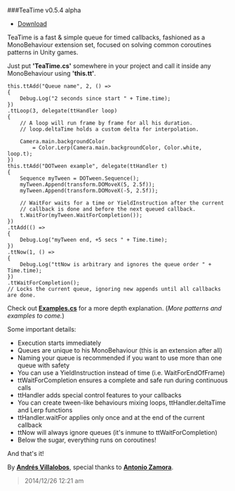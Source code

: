 ###TeaTime v0.5.4 alpha 

+ [Download](http://github.com/alvivar/TeaTime/raw/master/TeaTime.zip)


TeaTime is a fast & simple queue for timed callbacks, fashioned as a
MonoBehaviour extension set, focused on solving common coroutines patterns in
Unity games.

Just put **'TeaTime.cs'** somewhere in your project and call it inside any
MonoBehaviour using **'this.tt'**.


	this.ttAdd("Queue name", 2, () =>
	{
		Debug.Log("2 seconds since start " + Time.time);
	})
	.ttLoop(3, delegate(ttHandler loop)
	{		
		// A loop will run frame by frame for all his duration. 
		// loop.deltaTime holds a custom delta for interpolation.

		Camera.main.backgroundColor 
			= Color.Lerp(Camera.main.backgroundColor, Color.white, loop.t);
	})
	this.ttAdd("DOTween example", delegate(ttHandler t)
	{
		Sequence myTween = DOTween.Sequence();
		myTween.Append(transform.DOMoveX(5, 2.5f));
		myTween.Append(transform.DOMoveX(-5, 2.5f));

		// WaitFor waits for a time or YieldInstruction after the current
		// callback is done and before the next queued callback.
		t.WaitFor(myTween.WaitForCompletion());
	})
	.ttAdd(() =>
	{
		Debug.Log("myTween end, +5 secs " + Time.time);
	})
	.ttNow(1, () =>
	{
		Debug.Log("ttNow is arbitrary and ignores the queue order " + Time.time);
	})
	.ttWaitForCompletion(); 
	// Locks the current queue, ignoring new appends until all callbacks are done.


Check out
**[Examples.cs](http://github.com/alvivar/TeaTime/blob/master/Examples.cs)**
for a more depth explanation. (*More patterns and examples to come.*)

Some important details:
- Execution starts immediately
- Queues are unique to his MonoBehaviour (this is an extension after all)
- Naming your queue is recommended if you want to use more than one queue with safety
- You can use a YieldInstruction instead of time (i.e. WaitForEndOfFrame)
- ttWaitForCompletion ensures a complete and safe run during continuous calls
- ttHandler adds special control features to your callbacks
- You can create tween-like behaviours mixing loops, ttHandler.deltaTime and Lerp functions
- ttHandler.waitFor applies only once and at the end of the current callback
- ttNow will always ignore queues (it's inmune to ttWaitForCompletion)
- Below the sugar, everything runs on coroutines!

And that's it!

By **[Andrés Villalobos](http://twitter.com/matnesis)**, special thanks to
**[Antonio Zamora](http://twitter.com/tzamora)**.

> 2014/12/26 12:21 am
